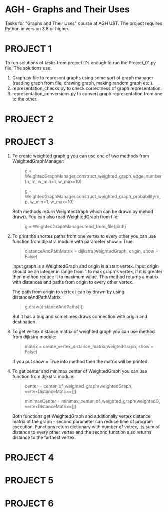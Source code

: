 # AGH - Graphs and Their Uses
Tasks for "Graphs and Their Uses" course at AGH UST.
The project requires Python in version 3.8 or higher.

# PROJECT 1
To run solutions of tasks from project it's enough to run the Project_01.py file.
The solutions use: 
1. Graph.py file to represent graphs using some sort of graph manager (reading graph from file, drawing graph, making random graph etc.).
2. representation_checks.py to check correctness of graph representation.
3. representation_conversions.py to convert graph representation from one to the other.

# PROJECT 2


# PROJECT 3
1. To create weighted graph g you can use one of two methods from WeightedGraphManager:
    >g = WeightedGraphManager.construct_weighted_graph_edge_number(n, m, w_min=1, w_max=10)
    
    >g = WeightedGraphManager.construct_weighted_graph_probability(n, p, w_min=1, w_max=10)
    
    Both methods return WeightedGraph which can be drawn by mehod draw().
    You can also read WeightedGraph from file:
    >g = WeightedGraphManager.read_from_file(path)

2. To print the shortes paths from one vertex to every other you can use function from dijkstra module with parameter show = True:
    >distanceAndPathMatrix = dijkstra(weightedGraph, origin, show = False)
    
    Input graph is a WeightedGraph and origin is a start vertex. Input origin should be an integer in range from 1 to max graph's vertex, if it is greater then method reduce it to maximum value. This method returns a matrix with distances and paths from origin to every other vertex.

    The path from origin to vertex i can by drawn by using distanceAndPathMatrix:
    >g.draw(distanceAndPaths[i])

    But it has a bug and sometimes draws connection with origin and destination.

3. To get vertex distance matrix of weighted graph you can use method from dijkstra module:
    >matrix = create_vertex_distance_matrix(weigtedGraph, show = False)

    If you put show = True into method then the matrix will be printed.

4. To get center and minimax center of WeightedGraph you can use function from dijkstra module:
    > center = center_of_weighted_graph(weightedGraph, vertexDistanceMatrix=[])
    
    > minimaxCenter = minimax_center_of_weighted_graph(weightedG, vertexDistanceMatrix=[])

    Both functions get WeightedGraph and additionally vertex distance matrix of the graph - second parameter can reduce time of program execution.
    Functions return dictionary with number of vetrex, its sum of distance to every pther vertex and the second function also returns distance to the farthest vertex.

# PROJECT 4


# PROJECT 5


# PROJECT 6

